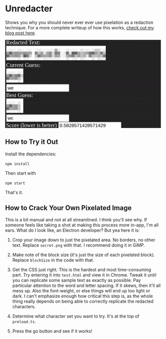 # Unredacter

Shows you why you should never ever ever use pixelation as a redaction technique. For a more complete writeup of how this works, [check out my blog post here](https://bishopfox.com/blog/unredacter-tool-never-pixelation).

![wow such secrets](img/wow_such_secrets.gif)

## How to Try it Out

Install the dependencies:

`npm install`

Then start with

`npm start`

That's it.

## How to Crack Your Own Pixelated Image

This is a bit manual and not at all streamlined. I think you'll see why. If someone feels like taking a shot at making this process more in-app, I'm all ears. What do I look like, an Electron developer? But yea here it is:

1) Crop your image down to just the pixelated area. No borders, no other text. Replace `secret.png` with that. I recommend doing it in GiMP.

2) Make note of the block size (it's just the size of each pixelated block). Replace `blockSize` in the code with that.

3) Get the CSS just right. This is the hardest and most time-consuming part. Try entering it into `test.html` and view it in Chrome. Tweak it until you can replicate some sample text as exactly as possible. Pay particular attention to the word and letter spacing. If it skews, then it'll all mess up. Also the font-weight, or else things will end up too light or dark. I can't emphasize enough how critical this step is, as the whole thing really depends on being able to correctly replicate the redacted characters.

4) Determine what character set you want to try. It's at the top of `preload.ts`.

5) Press the go button and see if it works!
